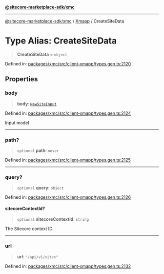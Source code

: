 [**@sitecore-marketplace-sdk/xmc**](../../../../README.md)

***

[@sitecore-marketplace-sdk/xmc](../../../../README.md) / [Xmapp](../README.md) / CreateSiteData

# Type Alias: CreateSiteData

> **CreateSiteData** = `object`

Defined in: [packages/xmc/src/client-xmapp/types.gen.ts:2120](https://github.com/Sitecore/marketplace-sdk/blob/047115917e8843232ba2a4ba284b67585698b1c5/packages/xmc/src/client-xmapp/types.gen.ts#L2120)

## Properties

### body

> **body**: [`NewSiteInput`](NewSiteInput.md)

Defined in: [packages/xmc/src/client-xmapp/types.gen.ts:2124](https://github.com/Sitecore/marketplace-sdk/blob/047115917e8843232ba2a4ba284b67585698b1c5/packages/xmc/src/client-xmapp/types.gen.ts#L2124)

Input model

***

### path?

> `optional` **path**: `never`

Defined in: [packages/xmc/src/client-xmapp/types.gen.ts:2125](https://github.com/Sitecore/marketplace-sdk/blob/047115917e8843232ba2a4ba284b67585698b1c5/packages/xmc/src/client-xmapp/types.gen.ts#L2125)

***

### query?

> `optional` **query**: `object`

Defined in: [packages/xmc/src/client-xmapp/types.gen.ts:2126](https://github.com/Sitecore/marketplace-sdk/blob/047115917e8843232ba2a4ba284b67585698b1c5/packages/xmc/src/client-xmapp/types.gen.ts#L2126)

#### sitecoreContextId?

> `optional` **sitecoreContextId**: `string`

The Sitecore context ID.

***

### url

> **url**: `"/api/v1/sites"`

Defined in: [packages/xmc/src/client-xmapp/types.gen.ts:2132](https://github.com/Sitecore/marketplace-sdk/blob/047115917e8843232ba2a4ba284b67585698b1c5/packages/xmc/src/client-xmapp/types.gen.ts#L2132)
